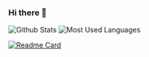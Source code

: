 ### Hi there 👋

<!--
**yunke120/yunke120** is a ✨ _special_ ✨ repository because its `README.md` (this file) appears on your GitHub profile.

Here are some ideas to get you started:

- 🔭 I’m currently working on ...
- 🌱 I’m currently learning ...
- 👯 I’m looking to collaborate on ...
- 🤔 I’m looking for help with ...
- 💬 Ask me about ...
- 📫 How to reach me: ...
- 😄 Pronouns: ...
- ⚡ Fun fact: ...
-->
![Github Stats](https://github-readme-stats.vercel.app/api?username=yunke120&show_icons=true&theme=dark&count_private=true) ![Most Used Languages](https://github-readme-stats.vercel.app/api/top-langs/?username=yunke120&theme=dark&layout=compact)

[![Readme Card](https://github-readme-stats.vercel.app/api/pin/?username=yunke120&repo=zzu-jksb)](https://github.com/anuraghazra/github-readme-stats)
